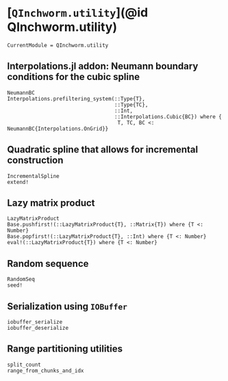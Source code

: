 # [`QInchworm.utility`](@id QInchworm.utility)

```@meta
CurrentModule = QInchworm.utility
```

## Interpolations.jl addon: Neumann boundary conditions for the cubic spline

```@docs
NeumannBC
Interpolations.prefiltering_system(::Type{T},
                                   ::Type{TC},
                                   ::Int,
                                   ::Interpolations.Cubic{BC}) where {
                                    T, TC, BC <: NeumannBC{Interpolations.OnGrid}}
```

## Quadratic spline that allows for incremental construction

```@docs
IncrementalSpline
extend!
```

## Lazy matrix product

```@docs
LazyMatrixProduct
Base.pushfirst!(::LazyMatrixProduct{T}, ::Matrix{T}) where {T <: Number}
Base.popfirst!(::LazyMatrixProduct{T}, ::Int) where {T <: Number}
eval!(::LazyMatrixProduct{T}) where {T <: Number}
```

## Random sequence

```@docs
RandomSeq
seed!
```

## Serialization using `IOBuffer`

```@docs
iobuffer_serialize
iobuffer_deserialize
```

## Range partitioning utilities

```@docs
split_count
range_from_chunks_and_idx
```
